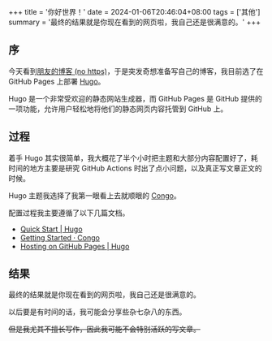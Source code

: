 +++
title = '你好世界！'
date = 2024-01-06T20:46:04+08:00
tags = ['其他']
summary = '最终的结果就是你现在看到的网页啦，我自己还是很满意的。'
+++

## 序

今天看到[朋友的博客 (no https)](http://kroytz.moe/)，于是突发奇想准备写自己的博客，我目前选了在 GitHub Pages 上部署 [Hugo](https://gohugo.io/)。

Hugo 是一个非常受欢迎的静态网站生成器，而 GitHub Pages 是 GitHub 提供的一项功能，允许用户轻松地将他们的静态网页内容托管到 GitHub 上。

## 过程

着手 Hugo 其实很简单，我大概花了半个小时把主题和大部分内容配置好了，耗时间的地方主要是研究 GitHub Actions 时出了点小问题，以及真正写文章正文的时候。

Hugo 主题我选择了我第一眼看上去就顺眼的 [Congo](https://github.com/jpanther/congo)。

配置过程我主要遵循了以下几篇文档。

- [Quick Start | Hugo](https://gohugo.io/getting-started/quick-start/)
- [Getting Started · Congo](https://jpanther.github.io/congo/docs/getting-started/)
- [Hosting on GitHub Pages | Hugo](https://gohugo.io/hosting-and-deployment/hosting-on-github/)

## 结果

最终的结果就是你现在看到的网页啦，我自己还是很满意的。

以后要是有时间的话，我可能会分享些杂七杂八的东西。

~~但是我尤其不擅长写作，因此我可能不会特别活跃的写文章。~~
